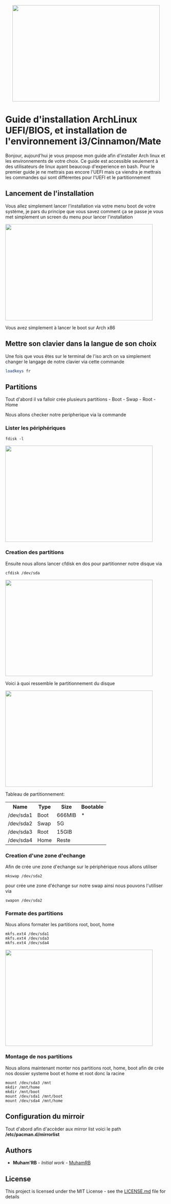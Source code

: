 <p align="center">
  <img width="460" height="300" src="https://angristan.fr/wp-content/uploads/2017/08/arch_linux-1038x576.png">
</p>

# Guide d'installation ArchLinux UEFI/BIOS, et installation de l'environnement i3/Cinnamon/Mate

Bonjour, aujourd'hui je vous propose mon guide afin d'installer Arch linux et les environnements de votre choix.
Ce guide est accessible seulement à des utilisateurs de linux ayant beaucoup d'experience en bash. Pour le premier guide je ne 
mettrais pas encore l'UEFI mais ça viendra je mettrais les commandes qui sont différentes pour l'UEFI et le partitionnement

## Lancement de l'installation

Vous allez simplement lancer l'installation via votre menu boot de votre système, je pars du principe que vous savez comment ça se passe je vous met simplement un screen du
menu pour lancer l'installation

<p>
    <img width="460" height="300" src="https://cdn-02.memo-linux.com/wp-content/uploads/2016/02/archlinux-01.png">
</p>

Vous avez simplement à lancer le boot sur Arch x86

## Mettre son clavier dans la langue de son choix

Une fois que vous êtes sur le terminal de l'iso arch on va simplement changer le langage de notre clavier via cette commande

```bash
loadkeys fr
```

## Partitions

Tout d'abord il va falloir crée plusieurs partitions
    - Boot
    - Swap
    - Root
    - Home

Nous allons checker notre peripherique via la commande

### Lister les périphériques
```
fdisk -l
```

<img width="460" height="300" src="https://imgur.com/lKr7u6m.jpg">

### Creation des partitions
Ensuite nous allons lancer cfdisk en dos pour partitionner notre disque via 

```
cfdisk /dev/sda
```

<img width="460" height="300" src="https://imgur.com/AIAzTrc.jpg">

Voici à quoi ressemble le partitionnement du disque

<img width="460" height="300" src="https://imgur.com/5qtvTxH.jpg">

Tableau de partitionnement:


<table class="tg">
  <tr>
    <th class="tg-yw4l"><b>Name</b></th>
    <th class="tg-yw4l"><b>Type</b></th>
    <th class="tg-yw4l"><b>Size</b></th>
    <th class="tg-yw4l"><b>Bootable</b></th>
  </tr>
  <tr>
    <td class="tg-yw4l">/dev/sda1</td>
    <td class="tg-yw4l">Boot</td>
    <td class="tg-yw4l">666MIB</td>
    <td class="tg-yw4l">*</td>
  </tr>
  <tr>
    <td class="tg-yw4l">/dev/sda2</td>
    <td class="tg-yw4l">Swap</td>
    <td class="tg-yw4l">5G</td>
    <td class="tg-yw4l"></td>
  </tr>
  <tr>
    <td class="tg-yw4l">/dev/sda3</td>
    <td class="tg-yw4l">Root</td>
    <td class="tg-yw4l">15GIB</td>
    <td class="tg-yw4l"></td>
  </tr>
  <tr>
    <td class="tg-yw4l">/dev/sda4</td>
    <td class="tg-yw4l">Home</td>
    <td class="tg-yw4l">Reste</td>
    <td class="tg-yw4l"></td>
  </tr>
  
</table>

### Creation d'une zone d'echange

Afin de crée une zone d'echange sur le périphérique nous allons utiliser

```
mkswap /dev/sda2 
```
pour crée une zone d'échange sur notre swap ainsi nous pouvons l'utiliser via

```
swapon /dev/sda2
```

### Formate des partitions

Nous allons formater les partitions root, boot, home

```
mkfs.ext4 /dev/sda1
mkfs.ext4 /dev/sda3
mkfs.ext4 /dev/sda4
```
<img width="460" height="300" src="https://imgur.com/KqeEYJm.jpg">

### Montage de nos partitions

Nous allons maintenant monter nos partitions root, home, boot afin de crée nos dossier systeme boot et home et root donc la racine

```
mount /dev/sda3 /mnt
mkdir /mnt/home
mkdir /mnt/boot
mount /dev/sda1 /mnt/boot
mount /dev/sda4 /mnt/home

```

## Configuration du mirroir

Tout d'abord afin d'accèder aux mirror list voici le path <b>/etc/pacman.d/mirrorlist</b>


## Authors

* **Muham'RB** - *Initial work* - [MuhamRB](https://github.com/MuhamRb)



## License

This project is licensed under the MIT License - see the [LICENSE.md](LICENSE.md) file for details

